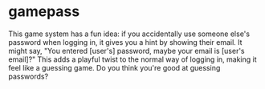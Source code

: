 # gamepass
This game system has a fun idea: if you accidentally use someone else's password when logging in, it gives you a hint by showing their email. 
It might say, "You entered [user's] password, maybe your email is [user's email]?" 
This adds a playful twist to the normal way of logging in, making it feel like a guessing game. 
Do you think you're good at guessing passwords?
